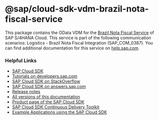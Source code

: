 # @sap/cloud-sdk-vdm-brazil-nota-fiscal-service

This package contains the OData VDM for the [Brazil Nota Fiscal Service](https://api.sap.com/api/API_LOGBR_NOTAFISCAL_SRV) of SAP S/4HANA Cloud.
This service is part of the following communication scenarios: Logistics - Brazil Nota Fiscal Integration (SAP_COM_0387).
You can find additional documentation for this service on [help.sap.com](https://help.sap.com:00443/http.svc/ahp2/SAP_S4HANA_CLOUD/latest/EN/6a/7e35da2f4e45ee9a0be69b61bf7765/frameset.htm).

### Helpful Links

- [SAP Cloud SDK](https://github.com/SAP/cloud-sdk)
- [Tutorials on developers.sap.com](https://developers.sap.com/tutorial-navigator.html?tag=products:technology-platform/sap-cloud-sdk/sap-cloud-sdk&tag=topic:javascript)
- [SAP Cloud SDK on StackOverflow](https://stackoverflow.com/questions/tagged/sap-cloud-sdk?tab=Newest)
- [SAP Cloud SDK on answers.sap.com](https://answers.sap.com/tags/73555000100800000895)
- [Release notes](https://help.sap.com/doc/2324e9c3b28748a4ae2ad08166d77675/1.0/en-US/js-index.html)
- [All versions of this documentation](https://help.sap.com/viewer/product/SAP_CLOUD_SDK/1.0/en-US)
- [Product page of the SAP Cloud SDK](https://developers.sap.com/topics/cloud-sdk.html)
- [SAP Cloud SDK Continuous Delivery Toolkit](https://github.com/SAP/cloud-s4-sdk-pipeline)
- [Example Applications using the SAP Cloud SDK](https://github.com/SAP/cloud-s4-sdk-examples)
